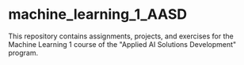 # machine_learning_1_AASD
This repository contains assignments, projects, and exercises for the Machine Learning 1 course of the "Applied AI Solutions Development" program.
